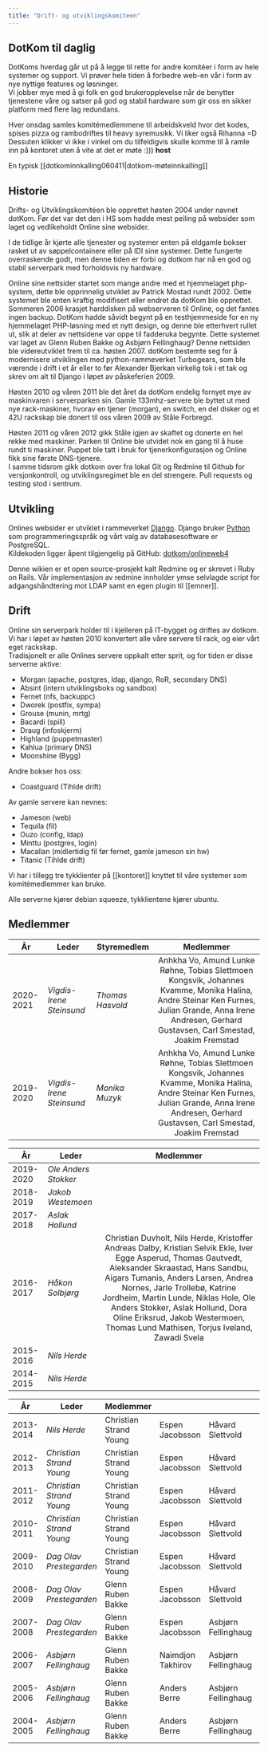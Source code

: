 ```yaml
---
title: "Drift- og utviklingskomiteen"
---
```


DotKom til daglig
-----------------

DotKoms hverdag går ut på å legge til rette for andre komitéer i form av
hele systemer og support. Vi prøver hele tiden å forbedre web-en vår i
form av nye nyttige features og løsninger.  
Vi jobber mye med å gi folk en god brukeropplevelse når de benytter
tjenestene våre og satser på god og stabil hardware som gir oss en
sikker platform med flere lag redundans.

Hver onsdag samles komitémedlemmene til arbeidskveld hvor det kodes,
spises pizza og rambodriftes til heavy syremusikk. Vi liker også Rihanna
=D  
Dessuten klikker vi ikke i vinkel om du tilfeldigvis skulle komme til å
ramle inn på kontoret uten å vite at det er møte :))) **host**

En typisk [[dotkominnkalling060411|dotkom-møteinnkalling]]

Historie
--------

Drifts- og Utviklingskomitéen ble opprettet høsten 2004 under navnet
dotKom. Før det var det den i HS som hadde mest peiling på websider som
laget og vedlikeholdt Online sine websider.

I de tidlige år kjørte alle tjenester og systemer enten på eldgamle
bokser rasket ut av søppelcontainere eller på IDI sine systemer. Dette
fungerte overraskende godt, men denne tiden er forbi og dotkom har nå en
god og stabil serverpark med forholdsvis ny hardware.

Online sine nettsider startet som mange andre med et hjemmelaget
php-system, dette ble opprinnelig utviklet av Patrick Mostad rundt 2002.
Dette systemet ble enten kraftig modifisert eller endret da dotKom ble
opprettet. Sommeren 2006 krasjet harddisken på webserveren til Online,
og det fantes ingen backup. DotKom hadde såvidt begynt på en
testhjemmeside for en ny hjemmelaget PHP-løsning med et nytt design, og
denne ble etterhvert rullet ut, slik at deler av nettsidene var oppe til
fadderuka begynte. Dette systemet var laget av Glenn Ruben Bakke og
Asbjørn Fellinghaug? Denne nettsiden ble videreutviklet frem til ca.
høsten 2007. dotKom bestemte seg for å modernisere utviklingen med
python-rammeverket Turbogears, som ble værende i drift i et år eller to
før Alexander Bjerkan virkelig tok i et tak og skrev om alt til Django i
løpet av påskeferien 2009.

Høsten 2010 og våren 2011 ble det året da dotKom endelig fornyet mye av
maskinvaren i serverparken sin. Gamle 133mhz-servere ble byttet ut med
nye rack-maskiner, hvorav en tjener (morgan), en switch, en del disker
og et 42U rackskap ble donert til oss våren 2009 av Ståle Forbregd.

Høsten 2011 og våren 2012 gikk Ståle igjen av skaftet og donerte en hel
rekke med maskiner. Parken til Online ble utvidet nok en gang til å huse
rundt ti maskiner. Puppet ble tatt i bruk for tjenerkonfigurasjon og
Online fikk sine første DNS-tjenere.  
I samme tidsrom gikk dotkom over fra lokal Git og Redmine til Github for
versjonkontroll, og utviklingsregimet ble en del strengere. Pull
requests og testing stod i sentrum.

Utvikling
---------

Onlines websider er utviklet i rammeverket [Django][]. Django bruker
[Python][] som programmeringsspråk og vårt valg av databasesoftware er
PostgreSQL.  
Kildekoden ligger åpent tilgjengelig på GitHub: [dotkom/onlineweb4](https://github.com/dotKom/onlineweb4)


Denne wikien er et open source-prosjekt kalt Redmine og er skrevet i
Ruby on Rails. Vår implementasjon av redmine innholder ymse selvlagde
script for adgangshåndtering mot LDAP samt en egen plugin til [[emner]].


Drift
-----

Online sin serverpark holder til i kjelleren på IT-bygget og driftes av
dotkom. Vi har i løpet av høsten 2010 konvertert alle våre servere til
rack, og eier vårt eget rackskap.  
Tradisjonelt er alle Onlines servere oppkalt etter sprit, og for tiden
er disse serverne aktive:

-   Morgan (apache, postgres, ldap, django, RoR, secondary DNS)
-   Absint (intern utviklingsboks og sandbox)
-   Fernet (nfs, backuppc)
-   Dworek (postfix, sympa)
-   Grouse (munin, mrtg)
-   Bacardi (spill)
-   Draug (infoskjerm)
-   Highland (puppetmaster)
-   Kahlua (primary DNS)
-   Moonshine (Bygg)

Andre bokser hos oss:

-   Coastguard (Tihlde drift)

Av gamle servere kan nevnes:

-   Jameson (web)
-   Tequila (fil)
-   Ouzo (config, ldap)
-   Minttu (postgres, login)
-   Macallan (midlertidig fil før fernet, gamle jameson sin hw)
-   Titanic (Tihlde drift)

Vi har i tillegg tre tykklienter på [[kontoret]] knyttet til våre
systemer som komitémedlemmer kan bruke.

Alle serverne kjører debian squeeze, tykklientene kjører ubuntu.

  [Django]: http://www.djangoproject.com/
  [Python]: http://python.org/

Medlemmer
---
| År | Leder | Styremedlem | Medlemmer  |
| --- | --- | ---  | :---: |
|2020-2021| *Vigdis-Irene Steinsund* | *Thomas Hasvold* | Anhkha Vo, Amund Lunke Røhne, Tobias Slettmoen Kongsvik, Johannes Kvamme, Monika Halina, Andre Steinar Ken Furnes, Julian Grande, Anna Irene Andresen, Gerhard Gustavsen, Carl Smestad, Joakim Fremstad |
|2019-2020| *Vigdis-Irene Steinsund* | *Monika Muzyk* | Anhkha Vo, Amund Lunke Røhne, Tobias Slettmoen Kongsvik, Johannes Kvamme, Monika Halina, Andre Steinar Ken Furnes, Julian Grande, Anna Irene Andresen, Gerhard Gustavsen, Carl Smestad, Joakim Fremstad |



| År | Leder | Medlemmer  |
| --- | --- | :---:  |
|2019-2020| *Ole Anders Stokker* | |
|2018-2019| *Jakob Westemoen* | |
|2017-2018| *Aslak Hollund* | |
|2016-2017| *Håkon Solbjørg* | Christian Duvholt, Nils Herde, Kristoffer Andreas Dalby, Kristian Selvik Ekle, Iver Egge Asperud, Thomas Gautvedt, Aleksander Skraastad, Hans Sandbu, Aigars Tumanis, Anders Larsen, Andrea Nornes, Jarle Trollebø, Katrine Jordheim, Martin Lunde, Niklas Hole, Ole Anders Stokker, Aslak Hollund, Dora Oline Eriksrud, Jakob Westermoen, Thomas Lund Mathisen, Torjus Iveland, Zawadi Svela  |
|2015-2016| *Nils Herde* | |
|2014-2015| *Nils Herde* | |


| År        | Leder                    | Medlemmer              |                   |                     |                    |                     |                  |                   |                       |                       |                   |                   |                |                       |                   |                  |                      |   |   |
|-----------|--------------------------|------------------------|-------------------|---------------------|--------------------|---------------------|------------------|-------------------|-----------------------|-----------------------|-------------------|-------------------|----------------|-----------------------|-------------------|------------------|----------------------|---|---|
| 2013-2014 | *Nils Herde*             | Christian Strand Young | Espen Jacobsson   | Håvard Slettvold    | Magnus Dysthe      | Tor Håkon Bonsaksen | Jonas Svarvaa    | Kristoffer Dalby  | Nils Herde            | Edgar Vedvik          | Thomas Gautvedt   | Iver Asperud      | Tri M. Nguyen  | Rikke Rye Holmboe     | Christian Duvholt | Nicolas A. Tonne | Aleksander Skraastad |   |   |
| 2012-2013 | *Christian Strand Young* | Christian Strand Young | Espen Jacobsson   | Håvard Slettvold    | Magnus Dysthe      | Tor Håkon Bonsaksen | Jonas Svarvaa    | Kristoffer Dalby  | Nils Herde            | Edgar Vedvik          | Thomas Gautvedt   | Iver Asperud      | Sigurd Fosseng | Torkil Rein Gustavsen | Michael Johansen  |                  |                      |   |   |
| 2011-2012 | *Christian Strand Young* | Christian Strand Young | Espen Jacobsson   | Håvard Slettvold    | Magnus Dysthe      | Tor Håkon Bonsaksen | Jonas Svarvaa    | Hanne Gunby       | Dag Olav Prestegarden | Roy Sindre Norangshol | Jon Terje Kalvatn | Håvard Kindem     | Sigurd Fosseng | Torkil Rein Gustavsen | Helle Grimnes     |                  |                      |   |   |
| 2010-2011 | *Christian Strand Young* | Christian Strand Young | Espen Jacobsson   | Håvard Slettvold    | Lorents Gravås     |                     |                  | Hanne Gunby       | Dag Olav Prestegarden | Roy Sindre Norangshol | Jon Terje Kalvatn |                   | Sigurd Fosseng |                       |                   |                  |                      |   |   |
| 2009-2010 | *Dag Olav Prestegarden*  | Christian Strand Young | Espen Jacobsson   | Håvard Slettvold    | Lorents Gravås     | Magnus Romnes       | Martin Syvertsen |                   | Dag Olav Prestegarden | Roy Sindre Norangshol | Jon Terje Kalvatn |                   |                |                       |                   |                  |                      |   |   |
| 2008-2009 | *Dag Olav Prestegarden*  | Glenn Ruben Bakke      | Espen Jacobsson   | Håvard Slettvold    | Lorents Gravås     | Magnus Romnes       | Martin Syvertsen | Alexander Bjerkan | Dag Olav Prestegarden | Anders Brujordet      | Jon Terje Kalvatn | Aleksander Grande |                |                       |                   |                  |                      |   |   |
| 2007-2008 | *Dag Olav Prestegarden*  | Glenn Ruben Bakke      | Espen Jacobsson   | Asbjørn Fellinghaug | Rune Vikestad      | Magnus Romnes       | Martin Syvertsen | Alexander Bjerkan | Dag Olav Prestegarden | Anders Brujordet      | Jon Terje Kalvatn | Aleksander Grande |                |                       |                   |                  |                      |   |   |
| 2006-2007 | *Asbjørn Fellinghaug*    | Glenn Ruben Bakke      | Naimdjon Takhirov | Asbjørn Fellinghaug | Martin Rødvand     | Magnus Romnes       | Martin Syvertsen | Håvard Sørbø      | Dag Olav Prestegarden |                       |                   | Aleksander Grande |                |                       |                   |                  |                      |   |   |
| 2005-2006 | *Asbjørn Fellinghaug*    | Glenn Ruben Bakke      | Anders Berre      | Asbjørn Fellinghaug | Bjørn Christiansen | Magnus Romnes       |                  |                   |                       |                       |                   |                   |                |                       |                   |                  |                      |   |   |
| 2004-2005 | *Asbjørn Fellinghaug*    | Glenn Ruben Bakke      | Anders Berre      | Asbjørn Fellinghaug | Bjørn Christiansen | Magnus Romnes       |                  |                   |                       |                       |                   |                   |                |                       |                   |                  |                      |   |   |